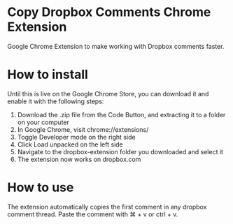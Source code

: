 # Copy Dropbox Comments Chrome Extension

Google Chrome Extension to make working with Dropbox comments faster.

# How to install

Until this is live on the Google Chrome Store, you can download it and enable it with the following steps:

1. Download the .zip file from the Code Button, and extracting it to a folder on your computer
2. In Google Chrome, visit chrome://extensions/
3. Toggle Developer mode on the right side
4. Click Load unpacked on the left side
5. Navigate to the dropbox-extension folder you downloaded and select it
6. The extension now works on dropbox.com

# How to use

The extension automatically copies the first comment in any dropbox comment thread. Paste the comment with ⌘ + v or ctrl + v.
